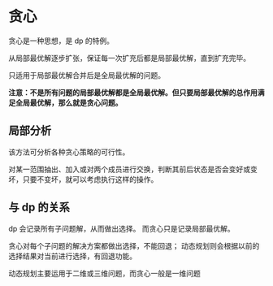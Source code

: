 # 贪心

贪心是一种思想，是 dp 的特例。

从局部最优解逐步扩张，保证每一次扩充后都是局部最优解，直到扩充完毕。

只适用于局部最优解合并后是全局最优解的问题。

**注意：不是所有问题的局部最优解都是全局最优解。但只要局部最优解的总作用满足全局最优解，那么就是贪心问题。**

## 局部分析

该方法可分析各种贪心策略的可行性。

对某一范围抽出、加入或对两个成员进行交换，判断其前后状态是否会变好或变坏，只要不变坏，就可以考虑执行这样的操作。

## 与 dp 的关系

dp 会记录所有子问题解，从而做出选择。
而贪心只是记录局部最优解。

贪心对每个子问题的解决方案都做出选择，不能回退；
动态规划则会根据以前的选择结果对当前进行选择，有回退功能。

动态规划主要运用于二维或三维问题，而贪心一般是一维问题